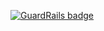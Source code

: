 
[![GuardRails badge](https://badges.production.guardrails.io/shtakai/intro_to_ruby.svg)](https://www.guardrails.io)
